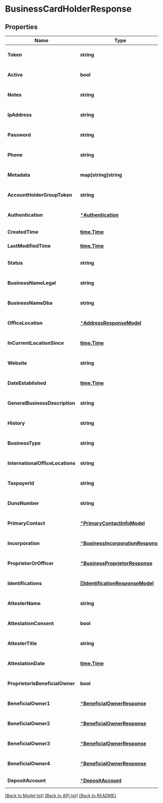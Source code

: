 # BusinessCardHolderResponse

## Properties
Name | Type | Description | Notes
------------ | ------------- | ------------- | -------------
**Token** | **string** |  | [optional] [default to null]
**Active** | **bool** | default &#x3D; true | [optional] [default to null]
**Notes** | **string** |  | [optional] [default to null]
**IpAddress** | **string** |  | [optional] [default to null]
**Password** | **string** | Strong password required | [optional] [default to null]
**Phone** | **string** |  | [optional] [default to null]
**Metadata** | **map[string]string** |  | [optional] [default to null]
**AccountHolderGroupToken** | **string** |  | [optional] [default to null]
**Authentication** | [***Authentication**](Authentication.md) |  | [optional] [default to null]
**CreatedTime** | [**time.Time**](time.Time.md) | yyyy-MM-ddTHH:mm:ssZ | [default to null]
**LastModifiedTime** | [**time.Time**](time.Time.md) | yyyy-MM-ddTHH:mm:ssZ | [default to null]
**Status** | **string** |  | [optional] [default to null]
**BusinessNameLegal** | **string** |  | [optional] [default to null]
**BusinessNameDba** | **string** |  | [optional] [default to null]
**OfficeLocation** | [***AddressResponseModel**](AddressResponseModel.md) |  | [optional] [default to null]
**InCurrentLocationSince** | [**time.Time**](time.Time.md) |  | [optional] [default to null]
**Website** | **string** |  | [optional] [default to null]
**DateEstablished** | [**time.Time**](time.Time.md) |  | [optional] [default to null]
**GeneralBusinessDescription** | **string** |  | [optional] [default to null]
**History** | **string** |  | [optional] [default to null]
**BusinessType** | **string** |  | [optional] [default to null]
**InternationalOfficeLocations** | **string** |  | [optional] [default to null]
**TaxpayerId** | **string** |  | [optional] [default to null]
**DunsNumber** | **string** |  | [optional] [default to null]
**PrimaryContact** | [***PrimaryContactInfoModel**](PrimaryContactInfoModel.md) |  | [optional] [default to null]
**Incorporation** | [***BusinessIncorporationResponse**](business_incorporation_response.md) |  | [optional] [default to null]
**ProprietorOrOfficer** | [***BusinessProprietorResponse**](business_proprietor_response.md) |  | [optional] [default to null]
**Identifications** | [**[]IdentificationResponseModel**](IdentificationResponseModel.md) |  | [optional] [default to null]
**AttesterName** | **string** |  | [optional] [default to null]
**AttestationConsent** | **bool** |  | [optional] [default to null]
**AttesterTitle** | **string** |  | [optional] [default to null]
**AttestationDate** | [**time.Time**](time.Time.md) |  | [optional] [default to null]
**ProprietorIsBeneficialOwner** | **bool** |  | [optional] [default to null]
**BeneficialOwner1** | [***BeneficialOwnerResponse**](beneficial_owner_response.md) |  | [optional] [default to null]
**BeneficialOwner2** | [***BeneficialOwnerResponse**](beneficial_owner_response.md) |  | [optional] [default to null]
**BeneficialOwner3** | [***BeneficialOwnerResponse**](beneficial_owner_response.md) |  | [optional] [default to null]
**BeneficialOwner4** | [***BeneficialOwnerResponse**](beneficial_owner_response.md) |  | [optional] [default to null]
**DepositAccount** | [***DepositAccount**](deposit_account.md) |  | [default to null]

[[Back to Model list]](../README.md#documentation-for-models) [[Back to API list]](../README.md#documentation-for-api-endpoints) [[Back to README]](../README.md)


